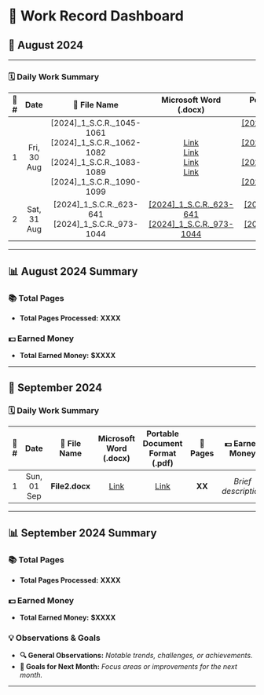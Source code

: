 # 🎯 **Work Record Dashboard**

## 📅 **August 2024**

---

### 🗓️ **Daily Work Summary**

| 🔢 **#** | **Date**          | 📁 **File Name**                                                                                                        | **Microsoft Word (.docx)**                                                                                      | **Portable Document Format (.pdf)**                                                                               | 📄 **Pages** | 💵 **Earned Money** |
|:-------:|:----------------:|:----------------------------------------------------------------------------------------------------------------------:|:---------------------------------------------------------------------------------------------------------------:|:----------------------------------------------------------------------------------------------------------------:|:------------:|:------------------:|
| 1       | Fri, 30 Aug       | [2024]_1_S.C.R._1045-1061 [2024]_1_S.C.R._1062-1082 [2024]_1_S.C.R._1083-1089 [2024]_1_S.C.R._1090-1099            | [Link](Files/[2024]_1_S.C.R._1045-1061.docx)<br>[Link](Files/[2024]_1_S.C.R._1062-1082.docx)<br>[Link](Files/[2024]_1_S.C.R._1083-1089.docx)<br>[Link](Files/[2024]_1_S.C.R._1090-1099.docx) | [[2024]_1_S.C.R._1045-1061](Files/[2024]_1_S.C.R._1045-1061.pdf) [[2024]_1_S.C.R._1062-1082](Files/[2024]_1_S.C.R._1062-1082.pdf) [[2024]_1_S.C.R._1083-1089](Files/[2024]_1_S.C.R._1083-1089.pdf) [[2024]_1_S.C.R._1090-1099](Files/[2024]_1_S.C.R._1090-1099.pdf)  | **XX**       | _Brief description_ |
| 2       | Sat, 31 Aug       | [2024]_1_S.C.R._623-641 [2024]_1_S.C.R._973-1044                                                                     | [[2024]_1_S.C.R._623-641](Files/[2024]_1_S.C.R._623-641.docx) [[2024]_1_S.C.R._973-1044](Files/[2024]_1_S.C.R._973-1044.docx)                                                              | [[2024]_1_S.C.R._623-641](Files/[2024]_1_S.C.R._623-641.pdf) [[2024]_1_S.C.R._973-1044](Files/[2024]_1_S.C.R._973-1044.pdf)                                                                 | **XX**       | _Brief description_ |

---

## 📊 **August 2024 Summary**

### 📚 **Total Pages**
- **Total Pages Processed:** **XXXX**

### 💵 **Earned Money**
- **Total Earned Money:** **$XXXX**

---

## 📅 **September 2024**

### 🗓️ **Daily Work Summary**

| 🔢 **#** | **Date**          | 📁 **File Name**                 | **Microsoft Word (.docx)**  | **Portable Document Format (.pdf)** | 📄 **Pages** | 💵 **Earned Money**           |
|:-------:|:----------------:|:-------------------------------:|:----------------------------:|:------------------------------------:|:------------:|:---------------------------:|
| 1       | Sun, 01 Sep       | **File2.docx**                   | [Link](Files/File2.docx)     | [Link](Files/File2.pdf)              | **XX**       | _Brief description_         |

---

## 📊 **September 2024 Summary**

### 📚 **Total Pages**
- **Total Pages Processed:** **XXXX**

### 💵 **Earned Money**
- **Total Earned Money:** **$XXXX**

### 💡 **Observations & Goals**
- **🔍 General Observations:** _Notable trends, challenges, or achievements._
- **🎯 Goals for Next Month:** _Focus areas or improvements for the next month._

---

